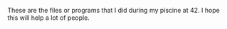 These are the files or programs that I did during my piscine at 42. I hope this will help a lot of people.
